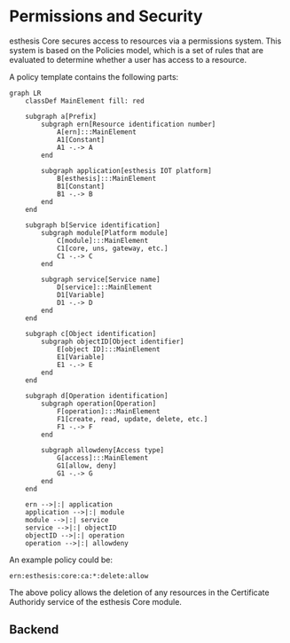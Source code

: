 # Permissions and Security

esthesis Core secures access to resources via a permissions system. This system is based on the
Policies model, which is a set of rules that are evaluated to determine whether a user has access
to a resource.

A policy template contains the following parts:

```mermaid
graph LR
	classDef MainElement fill: red

	subgraph a[Prefix]
		subgraph ern[Resource identification number]
			A[ern]:::MainElement
			A1[Constant]
			A1 -.-> A
		end

		subgraph application[esthesis IOT platform]
			B[esthesis]:::MainElement
			B1[Constant]
			B1 -.-> B
		end
	end

	subgraph b[Service identification]
		subgraph module[Platform module]
			C[module]:::MainElement
			C1[core, uns, gateway, etc.]
			C1 -.-> C
		end

		subgraph service[Service name]
			D[service]:::MainElement
			D1[Variable]
			D1 -.-> D
		end
	end

	subgraph c[Object identification]
		subgraph objectID[Object identifier]
			E[object ID]:::MainElement
			E1[Variable]
			E1 -.-> E
		end
	end

	subgraph d[Operation identification]
		subgraph operation[Operation]
			F[operation]:::MainElement
			F1[create, read, update, delete, etc.]
			F1 -.-> F
		end

		subgraph allowdeny[Access type]
			G[access]:::MainElement
			G1[allow, deny]
			G1 -.-> G
		end
	end

	ern -->|:| application
	application -->|:| module
	module -->|:| service
	service -->|:| objectID
	objectID -->|:| operation
	operation -->|:| allowdeny
```

An example policy could be:

```text
ern:esthesis:core:ca:*:delete:allow
```

The above policy allows the deletion of any resources in the Certificate Authoridy service of the
esthesis Core module.

## Backend
